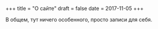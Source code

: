 +++
title = "О сайте"
draft = false
date = 2017-11-05
+++

В общем, тут ничего особенного, просто записи для себя. 
